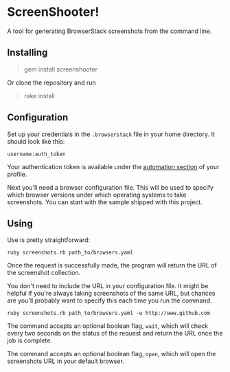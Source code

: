 # ScreenShooter!

A tool for generating BrowserStack screenshots from the command line.

## Installing

> gem install screenshooter

Or clone the repository and run

> rake install

## Configuration

Set up your credentials in the `.browserstack` file in your home
directory. It should look like this:

    username:auth_token
    
Your authentication token is available under the
[automation section](https://www.browserstack.com/accounts/automate-keys)
of your profile.

Next you'll need a browser configuration file. This will be used to
specify which browser versions under which operating systems to take
screenshots. You can start with the sample shipped with this project.

## Using

Use is pretty straightforward:

    ruby screenshots.rb path_to/browsers.yaml

Once the request is successfully made, the program will return the URL
of the screenshot collection.

You don't need to include the URL in your configuration file. It might
be helpful if you're always taking screenshots of the same URL, but
chances are you'll probably want to specify this each time you run the
command.

    ruby screenshots.rb path_to/browsers.yaml -u http://www.github.com

The command accepts an optional boolean flag, `wait`, which will check
every two seconds on the status of the request and return the URL once
the job is complete.

The command accepts an optional boolean flag, `open`, which will open
the screenshots URL in your default browser.
